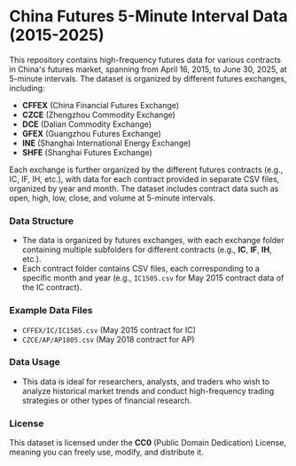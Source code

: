 # China Futures 5-Minute Interval Data (2015-2025)

This repository contains high-frequency futures data for various contracts in China's futures market, spanning from April 16, 2015, to June 30, 2025, at 5-minute intervals. The dataset is organized by different futures exchanges, including:

- **CFFEX** (China Financial Futures Exchange)
- **CZCE** (Zhengzhou Commodity Exchange)
- **DCE** (Dalian Commodity Exchange)
- **GFEX** (Guangzhou Futures Exchange)
- **INE** (Shanghai International Energy Exchange)
- **SHFE** (Shanghai Futures Exchange)

Each exchange is further organized by the different futures contracts (e.g., IC, IF, IH, etc.), with data for each contract provided in separate CSV files, organized by year and month. The dataset includes contract data such as open, high, low, close, and volume at 5-minute intervals.

### **Data Structure**
- The data is organized by futures exchanges, with each exchange folder containing multiple subfolders for different contracts (e.g., **IC**, **IF**, **IH**, etc.).
- Each contract folder contains CSV files, each corresponding to a specific month and year (e.g., `IC1505.csv` for May 2015 contract data of the IC contract).

### **Example Data Files**
- `CFFEX/IC/IC1505.csv` (May 2015 contract for IC)
- `CZCE/AP/AP1805.csv` (May 2018 contract for AP)

### **Data Usage**
- This data is ideal for researchers, analysts, and traders who wish to analyze historical market trends and conduct high-frequency trading strategies or other types of financial research.

### **License**
This dataset is licensed under the **CC0** (Public Domain Dedication) License, meaning you can freely use, modify, and distribute it.

